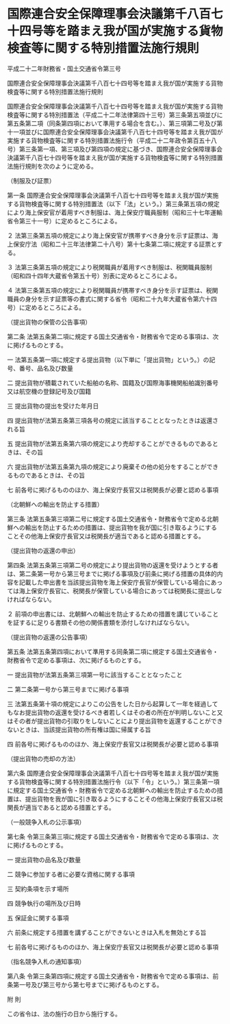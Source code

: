 # 国際連合安全保障理事会決議第千八百七十四号等を踏まえ我が国が実施する貨物検査等に関する特別措置法施行規則

平成二十二年財務省・国土交通省令第三号

国際連合安全保障理事会決議第千八百七十四号等を踏まえ我が国が実施する貨物検査等に関する特別措置法施行規則

国際連合安全保障理事会決議第千八百七十四号等を踏まえ我が国が実施する貨物検査等に関する特別措置法（平成二十二年法律第四十三号）第三条第五項並びに第五条第二項（同条第四項において準用する場合を含む。）、第三項第二号及び第十一項並びに国際連合安全保障理事会決議第千八百七十四号等を踏まえ我が国が実施する貨物検査等に関する特別措置法施行令（平成二十二年政令第百五十八号）第三条第一項、第三項及び第四項の規定に基づき、国際連合安全保障理事会決議第千八百七十四号等を踏まえ我が国が実施する貨物検査等に関する特別措置法施行規則を次のように定める。

（制服及び証票）

第一条 国際連合安全保障理事会決議第千八百七十四号等を踏まえ我が国が実施する貨物検査等に関する特別措置法（以下「法」という。）第三条第五項の規定により海上保安官が着用すべき制服は、海上保安庁職員服制（昭和三十七年運輸省令第三十一号）に定めるところによる。

２ 法第三条第五項の規定により海上保安官が携帯すべき身分を示す証票は、海上保安庁法（昭和二十三年法律第二十八号）第十七条第二項に規定する証票とする。

３ 法第三条第五項の規定により税関職員が着用すべき制服は、税関職員服制（昭和四十四年大蔵省令第五十号）別表に定めるところによる。

４ 法第三条第五項の規定により税関職員が携帯すべき身分を示す証票は、税関職員の身分を示す証票等の書式に関する省令（昭和二十九年大蔵省令第六十四号）に定めるところによる。

（提出貨物の保管の公告事項）

第二条 法第五条第二項に規定する国土交通省令・財務省令で定める事項は、次に掲げるものとする。

一 法第五条第一項に規定する提出貨物（以下単に「提出貨物」という。）の記号、番号、品名及び数量

二 提出貨物が積載されていた船舶の名称、国籍及び国際海事機関船舶識別番号又は航空機の登録記号及び国籍

三 提出貨物の提出を受けた年月日

四 提出貨物が法第五条第三項各号の規定に該当することとなったときは返還される旨

五 提出貨物が法第五条第六項の規定により売却することができるものであるときは、その旨

六 提出貨物が法第五条第九項の規定により廃棄その他の処分をすることができるものであるときは、その旨

七 前各号に掲げるもののほか、海上保安庁長官又は税関長が必要と認める事項

（北朝鮮への輸出を防止する措置）

第三条 法第五条第三項第二号に規定する国土交通省令・財務省令で定める北朝鮮への輸出を防止するための措置は、提出貨物を我が国に引き取るようにすることその他海上保安庁長官又は税関長が適当であると認める措置とする。

（提出貨物の返還の申出）

第四条 法第五条第三項第二号の規定により提出貨物の返還を受けようとする者は、第二条第一号から第三号までに掲げる事項及び前条に掲げる措置の具体的内容を記載した申出書を当該提出貨物を海上保安庁長官が保管している場合にあっては海上保安庁長官に、税関長が保管している場合にあっては税関長に提出しなければならない。

２ 前項の申出書には、北朝鮮への輸出を防止するための措置を講じていることを証するに足りる書類その他の関係書類を添付しなければならない。

（提出貨物の返還の公告事項）

第五条 法第五条第四項において準用する同条第二項に規定する国土交通省令・財務省令で定める事項は、次に掲げるものとする。

一 提出貨物が法第五条第三項第一号に該当することとなったこと

二 第二条第一号から第三号までに掲げる事項

三 法第五条第十項の規定によりこの公告をした日から起算して一年を経過してもなお提出貨物の返還を受けるべき者若しくはその者の所在が判明しないこと又はその者が提出貨物の引取りをしないことにより提出貨物を返還することができないときは、当該提出貨物の所有権は国に帰属する旨

四 前各号に掲げるもののほか、海上保安庁長官又は税関長が必要と認める事項

（提出貨物の売却の方法）

第六条 国際連合安全保障理事会決議第千八百七十四号等を踏まえ我が国が実施する貨物検査等に関する特別措置法施行令（以下「令」という。）第三条第一項に規定する国土交通省令・財務省令で定める北朝鮮への輸出を防止するための措置は、提出貨物を我が国に引き取るようにすることその他海上保安庁長官又は税関長が適当であると認める措置とする。

（一般競争入札の公示事項）

第七条 令第三条第三項に規定する国土交通省令・財務省令で定める事項は、次に掲げるものとする。

一 提出貨物の品名及び数量

二 競争に参加する者に必要な資格に関する事項

三 契約条項を示す場所

四 競争執行の場所及び日時

五 保証金に関する事項

六 前条に規定する措置を講ずることができないときは入札を無効とする旨

七 前各号に掲げるもののほか、海上保安庁長官又は税関長が必要と認める事項

（指名競争入札の通知事項）

第八条 令第三条第四項に規定する国土交通省令・財務省令で定める事項は、前条第一号及び第三号から第七号までに掲げるものとする。

附 則

この省令は、法の施行の日から施行する。
